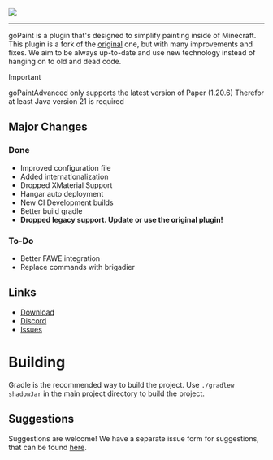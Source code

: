 ![](https://github.com/NonSwag/goPaintAdvanced/blob/master/gopaint-banner.png)

---

goPaint is a plugin that's designed to simplify painting inside of Minecraft.
This plugin is a fork of the [original](https://github.com/Arcaniax-Development/goPaint_1.14) one,
but with many improvements and fixes.
We aim to be always up-to-date and use new technology instead of hanging on to old and dead code.

> [!IMPORTANT]
> goPaintAdvanced only supports the latest version of Paper (1.20.6)
> Therefor at least Java version 21 is required

## Major Changes

### Done

- Improved configuration file
- Added internationalization
- Dropped XMaterial Support
- Hangar auto deployment
- New CI Development builds
- Better build gradle
- **Dropped legacy support. Update or use the original plugin!**

### To-Do

- Better FAWE integration
- Replace commands with brigadier

## Links

* [Download](https://hangar.papermc.io/TheNextLvl/goPaintAdvanced)
* [Discord](https://thenextlvl.net/discord)
* [Issues](https://github.com/TheNextLvl-net/goPaintAdvanced/issues)

# Building

Gradle is the recommended way to build the project. Use `./gradlew shadowJar` in the main project directory to build the
project.

## Suggestions

Suggestions are welcome! We have a separate issue form for suggestions, that can be
found [here](https://github.com/TheNextLvl-net/goPaintAdvanced/issues).
